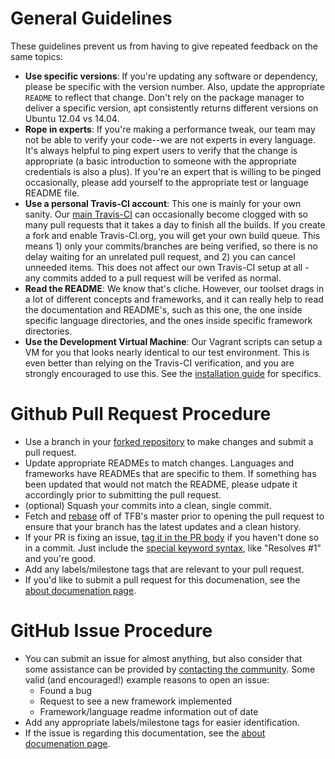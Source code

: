 # General Guidelines

These guidelines prevent us from having to give repeated feedback on 
the same topics: 

* __Use specific versions__: If you're updating any software or dependency, please be 
specific with the version number. Also, update the appropriate `README` to reflect 
that change. Don't rely on the package manager to deliver a specific version, apt 
consistently returns different versions on Ubuntu 12.04 vs 14.04.
* __Rope in experts__: If you're making a performance tweak, our team may not be 
able to verify your code--we are not experts in every language. It's always helpful 
to ping expert users to verify that the change is appropriate (a basic introduction
to someone with the appropriate credentials is also a plus). If you're an expert 
that is willing to be pinged occasionally, please add yourself to the appropriate test or
language README file. 
* __Use a personal Travis-CI account__: This one is mainly for your own sanity. Our 
[main Travis-CI](https://travis-ci.org/TechEmpower/FrameworkBenchmarks) can occasionally
become clogged with so many pull requests that it takes a day to finish all the 
builds. If you create a fork and enable Travis-CI.org, you will get your own 
build queue. This means 1) only your commits/branches are being verified, so there is 
no delay waiting for an unrelated pull request, and 2) you can cancel unneeded items. 
This does not affect our own Travis-CI setup at all - any commits added to a pull 
request will be verifed as normal. 
* __Read the README__: We know that's cliche. However, our toolset drags in a lot of 
different concepts and frameworks, and it can really help to read the documentation and 
README's, such as this one, the one inside specific language directories, and the 
ones inside specific framework directories.
* __Use the Development Virtual Machine__: Our Vagrant scripts can setup a VM for you
that looks nearly identical to our test environment. This is even better than relying
on the Travis-CI verification, and you are strongly encouraged to use this. See 
the [installation guide](Development/Installation-Guide#vagrant-development-environment) 
for specifics.

# Github Pull Request Procedure

* Use a branch in your [forked repository](https://help.github.com/articles/fork-a-repo/) 
to make changes and submit a pull request.
* Update appropriate READMEs to match changes. Languages and frameworks have READMEs
that are specific to them. If something has been updated that would not match the 
README, please udpate it accordingly prior to submitting the pull request.
* (optional) Squash your commits into a clean, single commit. 
* Fetch and [rebase](https://help.github.com/articles/about-git-rebase/) off of TFB's master prior to 
opening the pull request to ensure that your branch has the latest updates and a clean 
history.
* If your PR is fixing an issue, 
[tag it in the PR body](https://github.com/blog/1506-closing-issues-via-pull-requests) 
if you haven't done so in a commit. Just include the 
[special keyword syntax](https://help.github.com/articles/closing-issues-via-commit-messages/), 
like "Resolves #1" and you're good.
* Add any labels/milestone tags that are relevant to your pull request.
* If you'd like to submit a pull request for this documenation, see the 
[about documenation page](About/Documentation).

# GitHub Issue Procedure
* You can submit an issue for almost anything, but also consider that some assistance can 
be provided by [contacting the community](Support/Converse). Some valid (and encouraged!) 
example reasons to open an issue:
    * Found a bug
    * Request to see a new framework implemented
    * Framework/language readme information out of date
* Add any appropriate labels/milestone tags for easier identification.
* If the issue is regarding this documentation, see the 
[about documenation page](About/Documentation).
